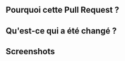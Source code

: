## Pourquoi cette Pull Request ?
<!-- Si la Pull Request est liée à une issue, merci de l'indiquer (sur la colonne de droite: Linked issues) -->


## Qu'est-ce qui a été changé ?
<!-- N'hésite pas à mettre des extraits de code, des screenshots ou des GIFs: tout ce qui permet de mieux comprendre ce que tu as fait -->

## Screenshots
<!-- Si tu as changé du design, tu peux faire un avant / après -->
